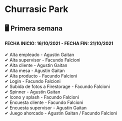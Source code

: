 # Churrasic Park

## 🖥 Primera semana
#### FECHA INICIO: 16/10/2021 - FECHA FIN: 21/10/2021
✔ Alta empleado - Agustin Gaitan  
✔ Alta supervisor - Facundo Falcioni  
✔ Alta cliente - Agustin Gaitan  
✔ Alta mesa - Agustin Gaitan  
✔ Alta producto - Facundo Falcioni  
✔ Login - Facundo Falcioni  
✔ Subida de fotos a Firestorage - Facundo Falcioni  
✔ Spinner - Agustin Gaitan  
✔ Icono y splash - Facundo Falcioni  
✔ Encuesta cliente - Facundo Falcioni  
✔ Encuesta supervisor - Agustin Gaitan  
✔ Juego ahorcado - Agustin Gaitan / Facundo Falcioni  
